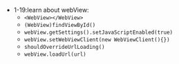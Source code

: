 
+ 1-19:learn about webView:
	 - `<WebView></WebView>`
	 - `(WebView)findViewById()`
	 - `webView.getSettings().setJavaScriptEnabled(true)`	
	 - `webView.setWebViewClient(new WebViewClient(){})`
	 - `shouldOverrideUrlLoading()` 
	 - `webView.loadUrl(url)`
	 